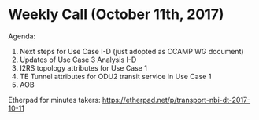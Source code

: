 # Weekly Call (October 11th, 2017)

Agenda:
1) Next steps for Use Case I-D (just adopted as CCAMP WG document)
2) Updates of Use Case 3 Analysis I-D
3) I2RS topology attributes for Use Case 1
4) TE Tunnel attributes for ODU2 transit service in Use Case 1
5) AOB

Etherpad for minutes takers: https://etherpad.net/p/transport-nbi-dt-2017-10-11
